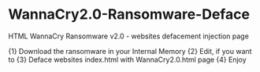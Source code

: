 # WannaCry2.0-Ransomware-Deface
HTML WannaCry Ransomware v2.0 - websites defacement injection page

{1} Download the ransomware in your Internal Memory
{2} Edit, if you want to
{3} Deface websites index.html with WannaCry2.0.html page
{4} Enjoy
